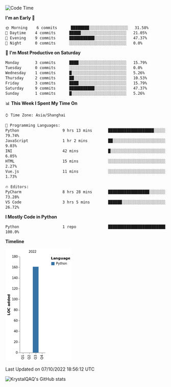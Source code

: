 <!--START_SECTION:waka-->
![Code Time](http://img.shields.io/badge/Code%20Time-52%20hrs%2011%20mins-blue)

**I'm an Early 🐤** 

```text
🌞 Morning    6 commits      ████████░░░░░░░░░░░░░░░░░   31.58% 
🌆 Daytime    4 commits      █████░░░░░░░░░░░░░░░░░░░░   21.05% 
🌃 Evening    9 commits      ███████████░░░░░░░░░░░░░░   47.37% 
🌙 Night      0 commits      ░░░░░░░░░░░░░░░░░░░░░░░░░   0.0%

```
📅 **I'm Most Productive on Saturday** 

```text
Monday       3 commits      ████░░░░░░░░░░░░░░░░░░░░░   15.79% 
Tuesday      0 commits      ░░░░░░░░░░░░░░░░░░░░░░░░░   0.0% 
Wednesday    1 commits      █░░░░░░░░░░░░░░░░░░░░░░░░   5.26% 
Thursday     2 commits      ██░░░░░░░░░░░░░░░░░░░░░░░   10.53% 
Friday       3 commits      ████░░░░░░░░░░░░░░░░░░░░░   15.79% 
Saturday     9 commits      ███████████░░░░░░░░░░░░░░   47.37% 
Sunday       1 commits      █░░░░░░░░░░░░░░░░░░░░░░░░   5.26%

```


📊 **This Week I Spent My Time On** 

```text
⌚︎ Time Zone: Asia/Shanghai

💬 Programming Languages: 
Python                   9 hrs 13 mins       ████████████████████░░░░░   79.74% 
JavaScript               1 hr 2 mins         ██░░░░░░░░░░░░░░░░░░░░░░░   9.03% 
INI                      42 mins             █░░░░░░░░░░░░░░░░░░░░░░░░   6.05% 
HTML                     15 mins             ░░░░░░░░░░░░░░░░░░░░░░░░░   2.27% 
Vue.js                   11 mins             ░░░░░░░░░░░░░░░░░░░░░░░░░   1.73%

🔥 Editors: 
PyCharm                  8 hrs 28 mins       ██████████████████░░░░░░░   73.28% 
VS Code                  3 hrs 5 mins        ██████░░░░░░░░░░░░░░░░░░░   26.72%

```

**I Mostly Code in Python** 

```text
Python                   1 repo              █████████████████████████   100.0%

```


**Timeline**

![Chart not found](https://raw.githubusercontent.com/KrystalQAQ/KrystalQAQ/main/charts/bar_graph.png) 


 Last Updated on 07/10/2022 18:56:12 UTC
<!--END_SECTION:waka-->
![KrystalQAQ's GitHub stats](https://github-readme-stats.vercel.app/api?username=KrystalQAQ&show_icons=true&theme=radical)
